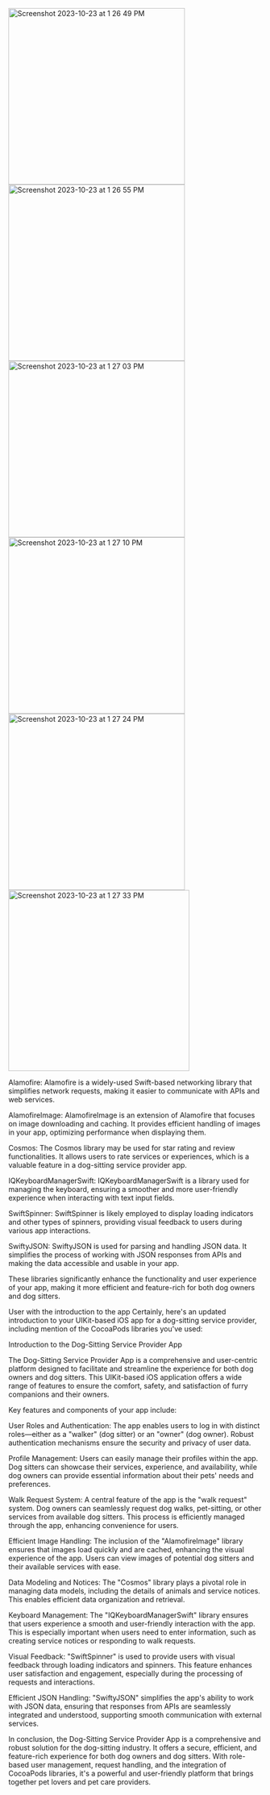 
<img width="350" alt="Screenshot 2023-10-23 at 1 26 49 PM" src="https://github.com/LoviceSunuwar/iOS-UIkit-Dogsitting-App/assets/53461002/01318b41-8a4e-43e0-83c3-90d7a0d8eea9"> <img width="350" alt="Screenshot 2023-10-23 at 1 26 55 PM" src="https://github.com/LoviceSunuwar/iOS-UIkit-Dogsitting-App/assets/53461002/a7b1bacb-fd8a-4283-a248-c068c9cae4d1">
<img width="350" alt="Screenshot 2023-10-23 at 1 27 03 PM" src="https://github.com/LoviceSunuwar/iOS-UIkit-Dogsitting-App/assets/53461002/624aee00-bed7-44ef-ade0-ebdc411c8d19"> <img width="350" alt="Screenshot 2023-10-23 at 1 27 10 PM" src="https://github.com/LoviceSunuwar/iOS-UIkit-Dogsitting-App/assets/53461002/6ec259e5-c583-4f5f-a54d-5672b484ab67">
<img width="350" alt="Screenshot 2023-10-23 at 1 27 24 PM" src="https://github.com/LoviceSunuwar/iOS-UIkit-Dogsitting-App/assets/53461002/e0c95f78-9572-443d-9ea1-741766926766"> <img width="359" alt="Screenshot 2023-10-23 at 1 27 33 PM" src="https://github.com/LoviceSunuwar/iOS-UIkit-Dogsitting-App/assets/53461002/234cef63-54fa-4e4f-91bc-121cb44717c5">







Alamofire: Alamofire is a widely-used Swift-based networking library that simplifies network requests, making it easier to communicate with APIs and web services.

AlamofireImage: AlamofireImage is an extension of Alamofire that focuses on image downloading and caching. It provides efficient handling of images in your app, optimizing performance when displaying them.

Cosmos: The Cosmos library may be used for star rating and review functionalities. It allows users to rate services or experiences, which is a valuable feature in a dog-sitting service provider app.

IQKeyboardManagerSwift: IQKeyboardManagerSwift is a library used for managing the keyboard, ensuring a smoother and more user-friendly experience when interacting with text input fields.

SwiftSpinner: SwiftSpinner is likely employed to display loading indicators and other types of spinners, providing visual feedback to users during various app interactions.

SwiftyJSON: SwiftyJSON is used for parsing and handling JSON data. It simplifies the process of working with JSON responses from APIs and making the data accessible and usable in your app.

These libraries significantly enhance the functionality and user experience of your app, making it more efficient and feature-rich for both dog owners and dog sitters.




User
with the introduction to the app
Certainly, here's an updated introduction to your UIKit-based iOS app for a dog-sitting service provider, including mention of the CocoaPods libraries you've used:

Introduction to the Dog-Sitting Service Provider App

The Dog-Sitting Service Provider App is a comprehensive and user-centric platform designed to facilitate and streamline the experience for both dog owners and dog sitters. This UIKit-based iOS application offers a wide range of features to ensure the comfort, safety, and satisfaction of furry companions and their owners.

Key features and components of your app include:

User Roles and Authentication: The app enables users to log in with distinct roles—either as a "walker" (dog sitter) or an "owner" (dog owner). Robust authentication mechanisms ensure the security and privacy of user data.

Profile Management: Users can easily manage their profiles within the app. Dog sitters can showcase their services, experience, and availability, while dog owners can provide essential information about their pets' needs and preferences.

Walk Request System: A central feature of the app is the "walk request" system. Dog owners can seamlessly request dog walks, pet-sitting, or other services from available dog sitters. This process is efficiently managed through the app, enhancing convenience for users.

Efficient Image Handling: The inclusion of the "AlamofireImage" library ensures that images load quickly and are cached, enhancing the visual experience of the app. Users can view images of potential dog sitters and their available services with ease.

Data Modeling and Notices: The "Cosmos" library plays a pivotal role in managing data models, including the details of animals and service notices. This enables efficient data organization and retrieval.

Keyboard Management: The "IQKeyboardManagerSwift" library ensures that users experience a smooth and user-friendly interaction with the app. This is especially important when users need to enter information, such as creating service notices or responding to walk requests.

Visual Feedback: "SwiftSpinner" is used to provide users with visual feedback through loading indicators and spinners. This feature enhances user satisfaction and engagement, especially during the processing of requests and interactions.

Efficient JSON Handling: "SwiftyJSON" simplifies the app's ability to work with JSON data, ensuring that responses from APIs are seamlessly integrated and understood, supporting smooth communication with external services.

In conclusion, the Dog-Sitting Service Provider App is a comprehensive and robust solution for the dog-sitting industry. It offers a secure, efficient, and feature-rich experience for both dog owners and dog sitters. With role-based user management, request handling, and the integration of CocoaPods libraries, it's a powerful and user-friendly platform that brings together pet lovers and pet care providers.




